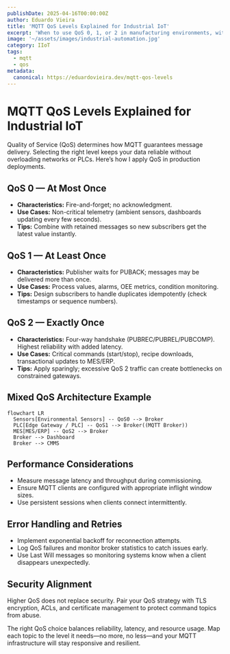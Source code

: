 ```yaml
---
publishDate: 2025-04-16T00:00:00Z
author: Eduardo Vieira
title: 'MQTT QoS Levels Explained for Industrial IoT'
excerpt: 'When to use QoS 0, 1, or 2 in manufacturing environments, with examples that balance reliability and performance.'
image: '~/assets/images/industrial-automation.jpg'
category: IIoT
tags:
  - mqtt
  - qos
metadata:
  canonical: https://eduardovieira.dev/mqtt-qos-levels
---
```


# MQTT QoS Levels Explained for Industrial IoT

Quality of Service (QoS) determines how MQTT guarantees message delivery. Selecting the right level keeps your data reliable without overloading networks or PLCs. Here’s how I apply QoS in production deployments.

## QoS 0 — At Most Once

- **Characteristics:** Fire-and-forget; no acknowledgment.
- **Use Cases:** Non-critical telemetry (ambient sensors, dashboards updating every few seconds).
- **Tips:** Combine with retained messages so new subscribers get the latest value instantly.

## QoS 1 — At Least Once

- **Characteristics:** Publisher waits for PUBACK; messages may be delivered more than once.
- **Use Cases:** Process values, alarms, OEE metrics, condition monitoring.
- **Tips:** Design subscribers to handle duplicates idempotently (check timestamps or sequence numbers).

## QoS 2 — Exactly Once

- **Characteristics:** Four-way handshake (PUBREC/PUBREL/PUBCOMP). Highest reliability with added latency.
- **Use Cases:** Critical commands (start/stop), recipe downloads, transactional updates to MES/ERP.
- **Tips:** Apply sparingly; excessive QoS 2 traffic can create bottlenecks on constrained gateways.

## Mixed QoS Architecture Example

```mermaid
flowchart LR
  Sensors[Environmental Sensors] -- QoS0 --> Broker
  PLC[Edge Gateway / PLC] -- QoS1 --> Broker((MQTT Broker))
  MES[MES/ERP] -- QoS2 --> Broker
  Broker --> Dashboard
  Broker --> CMMS
```

## Performance Considerations

- Measure message latency and throughput during commissioning.
- Ensure MQTT clients are configured with appropriate inflight window sizes.
- Use persistent sessions when clients connect intermittently.

## Error Handling and Retries

- Implement exponential backoff for reconnection attempts.
- Log QoS failures and monitor broker statistics to catch issues early.
- Use Last Will messages so monitoring systems know when a client disappears unexpectedly.

## Security Alignment

Higher QoS does not replace security. Pair your QoS strategy with TLS encryption, ACLs, and certificate management to protect command topics from abuse.

The right QoS choice balances reliability, latency, and resource usage. Map each topic to the level it needs—no more, no less—and your MQTT infrastructure will stay responsive and resilient.
